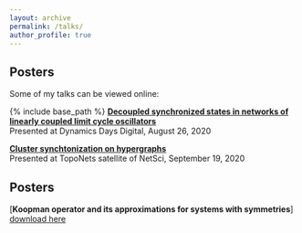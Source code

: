 ```yaml
---
layout: archive
permalink: /talks/
author_profile: true
---
```

## **Posters**

Some of my talks can be viewed online:

{% include base_path %}
[**Decoupled synchronized states in networks of linearly coupled limit cycle oscillators**](https://www.youtube.com/watch?v=mK6zIaPjvtY&t=21s&ab_channel=DynamicsDaysDigital2020)<br>
Presented at Dynamics Days Digital, August 26, 2020

[**Cluster synchtonization on hypergraphs**](https://www.youtube.com/watch?v=SXo_vZtmC_Q&t=4s&ab_channel=AnastasiyaSalova)<br>
Presented at TopoNets satellite of NetSci, September 19, 2020

## **Posters**

[**Koopman operator and its approximations for systems with symmetries**]<br>
<a href='http://asalova.github.io/files/Salova_CV_06_17_2020.pdf'>download here</a>